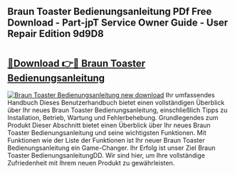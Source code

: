 ## Braun Toaster Bedienungsanleitung PDf Free Download - Part-jpT Service Owner Guide - User Repair Edition 9d9D8

# <h2><a href="http://df1rz5.blite.top/?on=Braun+Toaster+Bedienungsanleitung">🔗Download 👉🔴 Braun Toaster Bedienungsanleitung</a></h2>

[![Braun Toaster Bedienungsanleitung new download](https://i.imgur.com/lujVjoI.png)](http://df1rz5.blite.top/?on=Braun+Toaster+Bedienungsanleitung)
Ihr umfassendes Handbuch Dieses Benutzerhandbuch bietet einen vollständigen Überblick über Ihr neues Braun Toaster Bedienungsanleitung, einschließlich Tipps zu Installation, Betrieb, Wartung und Fehlerbehebung. Grundlegendes zum Produkt Dieser Abschnitt bietet einen Überblick über Ihr neues Braun Toaster Bedienungsanleitung und seine wichtigsten Funktionen. Mit Funktionen wie der Liste der Funktionen ist Ihr neuer Braun Toaster Bedienungsanleitung ein Game-Changer. Ihr Erfolg ist unser Ziel Braun Toaster BedienungsanleitungDD. Wir sind hier, um Ihre vollständige Zufriedenheit mit Ihrem neuen Produkt zu gewährleisten.
